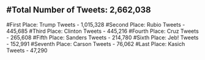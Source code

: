 #Total Number of Tweets: 2,662,038 
---
#First Place: Trump Tweets - 1,015,328
#Second Place: Rubio Tweets - 445,685
#Third Place: Clinton Tweets - 445,216
#Fourth Place: Cruz Tweets - 265,608
#Fifth Place: Sanders Tweets - 214,780
#Sixth Place: Jeb! Tweets - 152,991
#Seventh Place: Carson Tweets - 76,062
#Last Place: Kasich Tweets - 47,290
